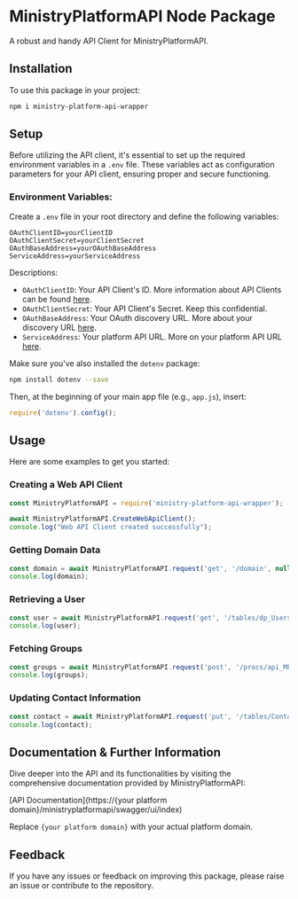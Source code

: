 # MinistryPlatformAPI Node Package

A robust and handy API Client for MinistryPlatformAPI.

## Installation

To use this package in your project:

```bash
npm i ministry-platform-api-wrapper
```

## Setup

Before utilizing the API client, it's essential to set up the required environment variables in a `.env` file. These variables act as configuration parameters for your API client, ensuring proper and secure functioning.

### Environment Variables:

Create a `.env` file in your root directory and define the following variables:

```
OAuthClientID=yourClientID
OAuthClientSecret=yourClientSecret
OAuthBaseAddress=yourOAuthBaseAddress
ServiceAddress=yourServiceAddress
```

Descriptions:

- `OAuthClientID`: Your API Client's ID. More information about API Clients can be found [here](https://kb.ministryplatform.com/kb/develop/oauth-2-0).
- `OAuthClientSecret`: Your API Client's Secret. Keep this confidential.
- `OAuthBaseAddress`: Your OAuth discovery URL. More about your discovery URL [here](https://kb.ministryplatform.com/kb/develop/oauth-2-0).
- `ServiceAddress`: Your platform API URL. More on your platform API URL [here](https://kb.ministryplatform.com/kb/develop/rest-api).

Make sure you've also installed the `dotenv` package:

```bash
npm install dotenv --save
```

Then, at the beginning of your main app file (e.g., `app.js`), insert:

```javascript
require('dotenv').config();
```

## Usage

Here are some examples to get you started:

### Creating a Web API Client

```javascript
const MinistryPlatformAPI = require('ministry-platform-api-wrapper');

await MinistryPlatformAPI.CreateWebApiClient();
console.log("Web API Client created successfully");
```

### Getting Domain Data

```javascript
const domain = await MinistryPlatformAPI.request('get', '/domain', null, null);
console.log(domain);
```

### Retrieving a User

```javascript
const user = await MinistryPlatformAPI.request('get', '/tables/dp_Users/1', {$select: "Display_Name"}, null);
console.log(user);
```

### Fetching Groups

```javascript
const groups = await MinistryPlatformAPI.request('post', '/procs/api_MPP_GetMyGroups', null, {"@ContactID": 1});
console.log(groups);
```

### Updating Contact Information

```javascript
const contact = await MinistryPlatformAPI.request('put', '/tables/Contacts', null, [{"Contact_ID": 1, "Nickname": "Jon"}]);
console.log(contact);
```

## Documentation & Further Information

Dive deeper into the API and its functionalities by visiting the comprehensive documentation provided by MinistryPlatformAPI:

[API Documentation](https://{your platform domain}/ministryplatformapi/swagger/ui/index)

Replace `{your platform domain}` with your actual platform domain.

## Feedback

If you have any issues or feedback on improving this package, please raise an issue or contribute to the repository.

